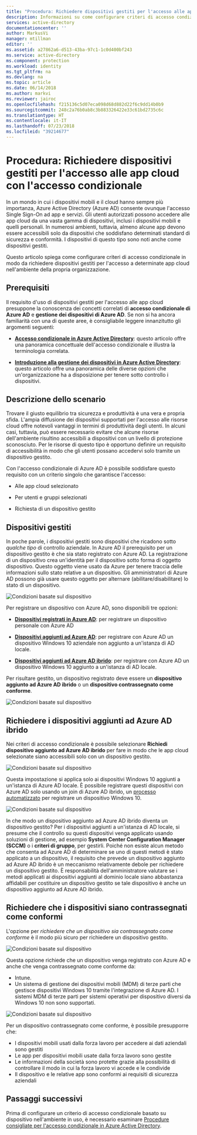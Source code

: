 ```yaml
---
title: "Procedura: Richiedere dispositivi gestiti per l'accesso alle app cloud con l'accesso condizionale di Azure Active Directory | Microsoft Docs"
description: Informazioni su come configurare criteri di accesso condizionale basato su dispositivo in Azure Active Directory (Azure AD) in modo da richiedere dispositivi gestiti per l'accesso alle app cloud.
services: active-directory
documentationcenter: ''
author: MarkusVi
manager: mtillman
editor: ''
ms.assetid: a27862a6-d513-43ba-97c1-1c0d400bf243
ms.service: active-directory
ms.component: protection
ms.workload: identity
ms.tgt_pltfrm: na
ms.devlang: na
ms.topic: article
ms.date: 06/14/2018
ms.author: markvi
ms.reviewer: jairoc
ms.openlocfilehash: f215136c5d07eca098d68d882d22f6c9dd14b0b9
ms.sourcegitcommit: 248c2a76b0ab8c3b883326422e33c61bd2735c6c
ms.translationtype: HT
ms.contentlocale: it-IT
ms.lasthandoff: 07/23/2018
ms.locfileid: "39214677"
---
```

# <a name="how-to-require-managed-devices-for-cloud-app-access-with-conditional-access"></a>Procedura: Richiedere dispositivi gestiti per l'accesso alle app cloud con l'accesso condizionale

In un mondo in cui i dispositivi mobili e il cloud hanno sempre più importanza, Azure Active Directory (Azure AD) consente ovunque l'accesso Single Sign-On ad app e servizi. Gli utenti autorizzati possono accedere alle app cloud da una vasta gamma di dispositivi, inclusi i dispositivi mobili e quelli personali. In numerosi ambienti, tuttavia, almeno alcune app devono essere accessibili solo da dispositivi che soddisfano determinati standard di sicurezza e conformità. I dispositivi di questo tipo sono noti anche come dispositivi gestiti. 

Questo articolo spiega come configurare criteri di accesso condizionale in modo da richiedere dispositivi gestiti per l'accesso a determinate app cloud nell'ambiente della propria organizzazione. 


## <a name="prerequisites"></a>Prerequisiti

Il requisito d'uso di dispositivi gestiti per l'accesso alle app cloud presuppone la conoscenza dei concetti correlati di **accesso condizionale di Azure AD** e **gestione dei dispositivi di Azure AD**. Se non si ha ancora familiarità con una di queste aree, è consigliabile leggere innanzitutto gli argomenti seguenti:

- **[Accesso condizionale in Azure Active Directory](active-directory-conditional-access-azure-portal.md)**: questo articolo offre una panoramica concettuale dell'accesso condizionale e illustra la terminologia correlata.

- **[Introduzione alla gestione dei dispositivi in Azure Active Directory](device-management-introduction.md)**: questo articolo offre una panoramica delle diverse opzioni che un'organizzazione ha a disposizione per tenere sotto controllo i dispositivi. 


## <a name="scenario-description"></a>Descrizione dello scenario

Trovare il giusto equilibrio tra sicurezza e produttività è una vera e propria sfida. L'ampia diffusione dei dispositivi supportati per l'accesso alle risorse cloud offre notevoli vantaggi in termini di produttività degli utenti. In alcuni casi, tuttavia, può essere necessario evitare che alcune risorse dell'ambiente risultino accessibili a dispositivi con un livello di protezione sconosciuto. Per le risorse di questo tipo è opportuno definire un requisito di accessibilità in modo che gli utenti possano accedervi solo tramite un dispositivo gestito. 

Con l'accesso condizionale di Azure AD è possibile soddisfare questo requisito con un criterio singolo che garantisce l'accesso:

- Alle app cloud selezionato

- Per utenti e gruppi selezionati

- Richiesta di un dispositivo gestito


## <a name="managed-devices"></a>Dispositivi gestiti  

In poche parole, i dispositivi gestiti sono dispositivi che ricadono sotto *qualche tipo* di controllo aziendale. In Azure AD il prerequisito per un dispositivo gestito è che sia stato registrato con Azure AD. La registrazione di un dispositivo crea un'identità per il dispositivo sotto forma di oggetto dispositivo. Questo oggetto viene usato da Azure per tenere traccia delle informazioni sullo stato relative a un dispositivo. Gli amministratori di Azure AD possono già usare questo oggetto per alternare (abilitare/disabilitare) lo stato di un dispositivo.
  
![Condizioni basate sul dispositivo](./media/active-directory-conditional-access-policy-connected-applications/32.png)

Per registrare un dispositivo con Azure AD, sono disponibili tre opzioni:

- **[Dispositivi registrati in Azure AD](device-management-introduction.md#azure-ad-registered-devices)**: per registrare un dispositivo personale con Azure AD

- **[Dispositivi aggiunti ad Azure AD](device-management-introduction.md#azure-ad-joined-devices)**: per registrare con Azure AD un dispositivo Windows 10 aziendale non aggiunto a un'istanza di AD locale. 

- **[Dispositivi aggiunti ad Azure AD ibrido](device-management-introduction.md#hybrid-azure-ad-joined-devices)**: per registrare con Azure AD un dispositivo Windows 10 aggiunto a un'istanza di AD locale.

Per risultare gestito, un dispositivo registrato deve essere un **dispositivo aggiunto ad Azure AD ibrido** o un **dispositivo contrassegnato come conforme**.  

![Condizioni basate sul dispositivo](./media/active-directory-conditional-access-policy-connected-applications/47.png)

 
## <a name="require-hybrid-azure-ad-joined-devices"></a>Richiedere i dispositivi aggiunti ad Azure AD ibrido

Nei criteri di accesso condizionale è possibile selezionare **Richiedi dispositivo aggiunto ad Azure AD ibrido** per fare in modo che le app cloud selezionate siano accessibili solo con un dispositivo gestito. 

![Condizioni basate sul dispositivo](./media/active-directory-conditional-access-policy-connected-applications/10.png)

Questa impostazione si applica solo ai dispositivi Windows 10 aggiunti a un'istanza di Azure AD locale. È possibile registrare questi dispositivi con Azure AD solo usando un join di Azure AD ibrido, un [processo automatizzato](device-management-hybrid-azuread-joined-devices-setup.md) per registrare un dispositivo Windows 10. 

![Condizioni basate sul dispositivo](./media/active-directory-conditional-access-policy-connected-applications/45.png)

In che modo un dispositivo aggiunto ad Azure AD ibrido diventa un dispositivo gestito?  Per i dispositivi aggiunti a un'istanza di AD locale, si presume che il controllo su questi dispositivi venga applicato usando soluzioni di gestione, ad esempio **System Center Configuration Manager (SCCM)** o i **criteri di gruppo**, per gestirli. Poiché non esiste alcun metodo che consenta ad Azure AD di determinare se uno di questi metodi è stato applicato a un dispositivo, il requisito che prevede un dispositivo aggiunto ad Azure AD ibrido è un meccanismo relativamente debole per richiedere un dispositivo gestito. È responsabilità dell'amministratore valutare se i metodi applicati ai dispositivi aggiunti al dominio locale siano abbastanza affidabili per costituire un dispositivo gestito se tale dispositivo è anche un dispositivo aggiunto ad Azure AD ibrido.


## <a name="require-device-to-be-marked-as-compliant"></a>Richiedere che i dispositivi siano contrassegnati come conformi

L'opzione per *richiedere che un dispositivo sia contrassegnato come conforme* è il modo più sicuro per richiedere un dispositivo gestito.

![Condizioni basate sul dispositivo](./media/active-directory-conditional-access-policy-connected-applications/11.png)

Questa opzione richiede che un dispositivo venga registrato con Azure AD e anche che venga contrassegnato come conforme da:
         
- Intune.
- Un sistema di gestione dei dispositivi mobili (MDM) di terze parti che gestisce dispositivi Windows 10 tramite l'integrazione di Azure AD. I sistemi MDM di terze parti per sistemi operativi per dispositivo diversi da Windows 10 non sono supportati.
 
![Condizioni basate sul dispositivo](./media/active-directory-conditional-access-policy-connected-applications/46.png)



Per un dispositivo contrassegnato come conforme, è possibile presupporre che: 

- I dispositivi mobili usati dalla forza lavoro per accedere ai dati aziendali sono gestiti
- Le app per dispositivi mobili usate dalla forza lavoro sono gestite
- Le informazioni della società sono protette grazie alla possibilità di controllare il modo in cui la forza lavoro vi accede e le condivide
- Il dispositivo e le relative app sono conformi ai requisiti di sicurezza aziendali




## <a name="next-steps"></a>Passaggi successivi

Prima di configurare un criterio di accesso condizionale basato su dispositivo nell'ambiente in uso, è necessario esaminare [Procedure consigliate per l'accesso condizionale in Azure Active Directory](active-directory-conditional-access-best-practices.md).

